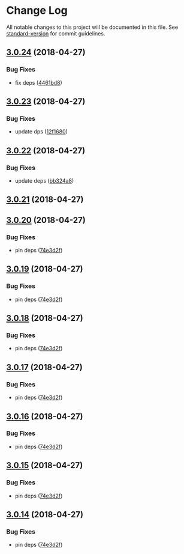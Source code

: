 # Change Log

All notable changes to this project will be documented in this file. See [standard-version](https://github.com/conventional-changelog/standard-version) for commit guidelines.

<a name="3.0.24"></a>
## [3.0.24](https://github.com/mindfulmike/can-stache-bindings/compare/v3.0.23...v3.0.24) (2018-04-27)


### Bug Fixes

* fix deps ([4461bd8](https://github.com/mindfulmike/can-stache-bindings/commit/4461bd8))



<a name="3.0.23"></a>
## [3.0.23](https://github.com/mindfulmike/can-stache-bindings/compare/v3.0.22...v3.0.23) (2018-04-27)


### Bug Fixes

* update dps ([12f1680](https://github.com/mindfulmike/can-stache-bindings/commit/12f1680))



<a name="3.0.22"></a>
## [3.0.22](https://github.com/mindfulmike/can-stache-bindings/compare/v3.0.21...v3.0.22) (2018-04-27)


### Bug Fixes

* update deps ([bb324a8](https://github.com/mindfulmike/can-stache-bindings/commit/bb324a8))



<a name="3.0.21"></a>
## [3.0.21](https://github.com/mindfulmike/can-stache-bindings/compare/v3.0.20...v3.0.21) (2018-04-27)



<a name="3.0.20"></a>
## [3.0.20](https://github.com/mindfulmike/can-stache-bindings/compare/v3.0.13...v3.0.20) (2018-04-27)


### Bug Fixes

* pin deps ([74e3d2f](https://github.com/mindfulmike/can-stache-bindings/commit/74e3d2f))



<a name="3.0.19"></a>
## [3.0.19](https://github.com/mindfulmike/can-stache-bindings/compare/v3.0.13...v3.0.19) (2018-04-27)


### Bug Fixes

* pin deps ([74e3d2f](https://github.com/mindfulmike/can-stache-bindings/commit/74e3d2f))



<a name="3.0.18"></a>
## [3.0.18](https://github.com/mindfulmike/can-stache-bindings/compare/v3.0.13...v3.0.18) (2018-04-27)


### Bug Fixes

* pin deps ([74e3d2f](https://github.com/mindfulmike/can-stache-bindings/commit/74e3d2f))



<a name="3.0.17"></a>
## [3.0.17](https://github.com/mindfulmike/can-stache-bindings/compare/v3.0.13...v3.0.17) (2018-04-27)


### Bug Fixes

* pin deps ([74e3d2f](https://github.com/mindfulmike/can-stache-bindings/commit/74e3d2f))



<a name="3.0.16"></a>
## [3.0.16](https://github.com/mindfulmike/can-stache-bindings/compare/v3.0.13...v3.0.16) (2018-04-27)


### Bug Fixes

* pin deps ([74e3d2f](https://github.com/mindfulmike/can-stache-bindings/commit/74e3d2f))



<a name="3.0.15"></a>
## [3.0.15](https://github.com/mindfulmike/can-stache-bindings/compare/v3.0.13...v3.0.15) (2018-04-27)


### Bug Fixes

* pin deps ([74e3d2f](https://github.com/mindfulmike/can-stache-bindings/commit/74e3d2f))



<a name="3.0.14"></a>
## [3.0.14](https://github.com/mindfulmike/can-stache-bindings/compare/v3.0.13...v3.0.14) (2018-04-27)


### Bug Fixes

* pin deps ([74e3d2f](https://github.com/mindfulmike/can-stache-bindings/commit/74e3d2f))
